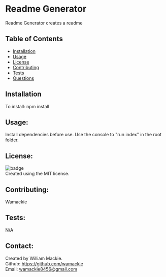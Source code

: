 # Readme Generator
Readme Generator creates a readme
    
## Table of Contents
* [Installation](#installation)
* [Usage](#usage)
* [License](#license)
* [Contributing](#contributing)
* [Tests](#tests)
* [Questions](#questions)
    
## Installation
To install:
npm install
    
## Usage:
Install dependencies before use. Use the console to "run index" in the root folder.
    
## License:
![badge](https://img.shields.io/badge/license-MIT-yellowgreen)<br>
Created using the MIT license.
    
## Contributing:
Wamackie
    
## Tests:
N/A
    
## Contact:
Created by William Mackie.<br>
Github: https://github.com/wamackie<br>
Email: wamackie8456@gmail.com
